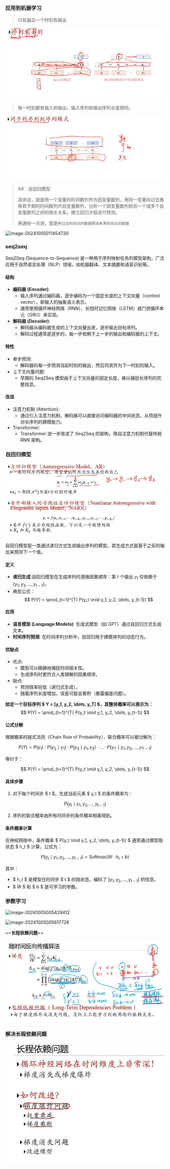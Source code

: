 ### 应用到机器学习

> 只有最后一个时刻有输出

![image-20241005011215712](../../Image/image-20241005011215712.png)

> 每一时刻都有输入和输出，输入序列和输出序列长度相同。

![image-20241005011258503](../../Image/image-20241005011258503.png)

>AR：自回归模型
>
>具体说，就是用一个变量的时间数列作为因变量数列，用同一变量向过去推移若干期的时间数列作自变量数列，分析一个因变量数列和另一个或多个自变量数列之间的相关关系，建立回归方程进行预测。
>
>再通俗一点讲，就是`用过去时间点的数据预测未来时间点的数据`

![image-20241005011454720](C:/Users/19409/AppData/Roaming/Typora/typora-user-images/image-20241005011454720.png)

### seq2seq

Seq2Seq (Sequence-to-Sequence) 是一种用于序列映射任务的模型架构，广泛应用于自然语言处理（NLP）领域，如机器翻译、文本摘要和语音识别等。

#### **结构**

- **编码器 (Encoder)**:
  - 输入序列通过编码器，逐步编码为一个固定长度的上下文向量（context vector），即输入的抽象语义表示。
  - 通常使用循环神经网络（RNN）、长短时记忆网络（LSTM）或门控循环单元（GRU）来实现。
- **解码器 (Decoder)**:
  - 解码器从编码器生成的上下文向量出发，逐步输出目标序列。
  - 解码过程通常是逐步的，每一步依赖于上一步的输出和编码器的上下文。

#### **特性**

- 单步预测:
  - 解码器的每一步预测当前时刻的输出，然后将其作为下一时刻的输入。
- 上下文向量问题:
  - 早期的 Seq2Seq 模型由于上下文向量的固定长度，难以捕捉长序列的完整信息。

#### **改进**

- 注意力机制 (Attention):
  - 通过引入注意力机制，解码器可以直接访问编码器的中间状态，从而提升对长序列的建模能力。
- Transformer:
  - Transformer 进一步改进了 Seq2Seq 的架构，用自注意力机制代替传统 RNN 架构。

### **自回归模型**

![image-20250216161426883](../../Image/image-20250216161426883.png)

自回归模型是一类通过递归方式生成输出序列的模型，其生成方式是基于之前的输出来预测下一个值。

#### **定义**

- **递归生成**:自回归模型在生成序列时遵循因果顺序：第 $t$ 个输出 $y_t$ 仅依赖于 $\{y_1, y_2, \dots, y_{t-1}\}$。
- 典型公式：$$ P(Y) = \prod_{t=1}^{T} P(y_t \mid y_1, y_2, \dots, y_{t-1}) $$

#### **应用**

- **语言模型 (Language Models)**: 生成式模型（如 GPT）通过自回归方式生成文本。
- **时间序列预测**: 在时间序列分析中，自回归用于建模序列的动态行为。

#### **优缺点**

- 优点:
  - 模型可以精确地捕捉时间相关性。
  - 生成序列时更符合人类理解的因果顺序。
- 缺点:
  - 预测效率较低（递归式生成）。
  - 随着序列长度增加，误差可能会累积（暴露偏差问题）。

**给定一个目标序列 $ Y = [y_1, y_2, \dots, y_T] $，其整体概率可以表示为：**
$$
P(Y) = \prod_{t=1}^{T} P(y_t \mid y_1, y_2, \dots, y_{t-1})
$$

#### 公式分解

根据概率的链式法则（Chain Rule of Probability），联合概率可以被分解为：

$$
P(Y) = P(y_1) \cdot P(y_2 \mid y_1) \cdot P(y_3 \mid y_1, y_2) \cdot \dots \cdot P(y_T \mid y_1, y_2, \dots, y_{T-1})
$$

等价于：

$$
P(Y) = \prod_{t=1}^{T} P(y_t \mid y_1, y_2, \dots, y_{t-1})
$$

#### 具体步骤

1. 对于每个时间步 $ t $，生成当前元素 $ y_t $ 的条件概率为：

$$
P(y_t \mid y_1, y_2, \dots, y_{t-1})
$$

2. 序列的联合概率由所有时间步的条件概率相乘得到。

#### 条件概率计算

在神经网络中，条件概率 $ P(y_t \mid y_1, y_2, \dots, y_{t-1}) $ 通常通过模型隐状态 $ h_t $ 计算，公式为：

$$
P(y_t \mid y_1, y_2, \dots, y_{t-1}) = \text{Softmax}(W \cdot h_t + b)
$$

其中：
- $ h_t $ 是模型在时间步 $ t $ 的隐状态，编码了 $[y_1, y_2, \dots, y_{t-1}]$ 的信息。
- $ W $ 和 $ b $ 是可学习的参数。

### 参数学习

![image-20241005005429412](C:/Users/19409/Desktop/MD/Image/image-20241005005429412.png)

![image-20241005005617726](C:/Users/19409/Desktop/MD/Image/image-20241005005617726.png)

==**长程依赖问题**==

![image-20241005010500367](../../Image/image-20241005010500367.png)

### 解决长程依赖问题

![image-20250107220051096](../../Image/image-20250107220051096.png)
